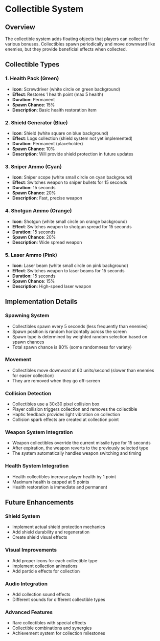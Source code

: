 # Collectible System

## Overview
The collectible system adds floating objects that players can collect for various bonuses. Collectibles spawn periodically and move downward like enemies, but they provide beneficial effects when collected.

## Collectible Types

### 1. Health Pack (Green)
- **Icon**: Screwdriver (white circle on green background)
- **Effect**: Restores 1 health point (max 5 health)
- **Duration**: Permanent
- **Spawn Chance**: 15%
- **Description**: Basic health restoration item

### 2. Shield Generator (Blue)
- **Icon**: Shield (white square on blue background)
- **Effect**: Logs collection (shield system not yet implemented)
- **Duration**: Permanent (placeholder)
- **Spawn Chance**: 10%
- **Description**: Will provide shield protection in future updates

### 3. Sniper Ammo (Cyan)
- **Icon**: Sniper scope (white small circle on cyan background)
- **Effect**: Switches weapon to sniper bullets for 15 seconds
- **Duration**: 15 seconds
- **Spawn Chance**: 20%
- **Description**: Fast, precise weapon

### 4. Shotgun Ammo (Orange)
- **Icon**: Shotgun (white small circle on orange background)
- **Effect**: Switches weapon to shotgun spread for 15 seconds
- **Duration**: 15 seconds
- **Spawn Chance**: 20%
- **Description**: Wide spread weapon

### 5. Laser Ammo (Pink)
- **Icon**: Laser beam (white small circle on pink background)
- **Effect**: Switches weapon to laser beams for 15 seconds
- **Duration**: 15 seconds
- **Spawn Chance**: 15%
- **Description**: High-speed laser weapon

## Implementation Details

### Spawning System
- Collectibles spawn every 5 seconds (less frequently than enemies)
- Spawn position is random horizontally across the screen
- Spawn type is determined by weighted random selection based on spawn chances
- Total spawn chance is 80% (some randomness for variety)

### Movement
- Collectibles move downward at 60 units/second (slower than enemies for easier collection)
- They are removed when they go off-screen

### Collision Detection
- Collectibles use a 30x30 pixel collision box
- Player collision triggers collection and removes the collectible
- Haptic feedback provides light vibration on collection
- Collision spark effects are created at collection point

### Weapon System Integration
- Weapon collectibles override the current missile type for 15 seconds
- After expiration, the weapon reverts to the previously selected type
- The system automatically handles weapon switching and timing

### Health System Integration
- Health collectibles increase player health by 1 point
- Maximum health is capped at 5 points
- Health restoration is immediate and permanent

## Future Enhancements

### Shield System
- Implement actual shield protection mechanics
- Add shield durability and regeneration
- Create shield visual effects

### Visual Improvements
- Add proper icons for each collectible type
- Implement collection animations
- Add particle effects for collection

### Audio Integration
- Add collection sound effects
- Different sounds for different collectible types

### Advanced Features
- Rare collectibles with special effects
- Collectible combinations and synergies
- Achievement system for collection milestones 